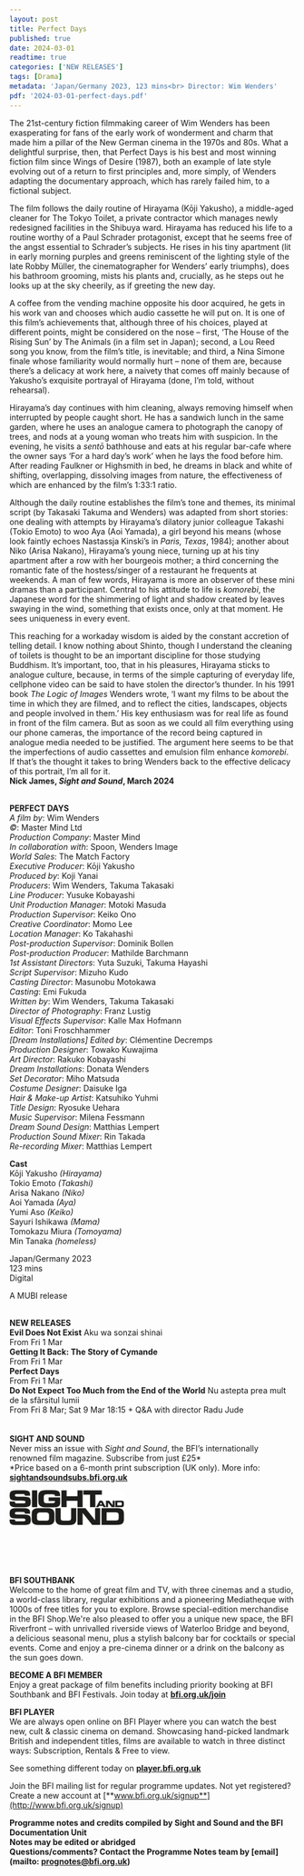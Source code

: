```yaml
---
layout: post
title: Perfect Days
published: true
date: 2024-03-01
readtime: true
categories: ['NEW RELEASES']
tags: [Drama]
metadata: 'Japan/Germany 2023, 123 mins<br> Director: Wim Wenders'
pdf: '2024-03-01-perfect-days.pdf'
---
```


The 21st-century fiction filmmaking career of Wim Wenders has been exasperating for fans of the early work of wonderment and charm that made him a pillar of the New German cinema in the 1970s and 80s. What a delightful surprise, then, that Perfect Days is his best and most winning fiction film since Wings of Desire (1987), both an example of late style evolving out of a return to first principles and, more simply, of Wenders adapting the documentary approach, which has rarely failed him, to a fictional subject.

The film follows the daily routine of Hirayama (Kōji Yakusho), a middle-aged cleaner for The Tokyo Toilet, a private contractor which manages newly redesigned facilities in the Shibuya ward. Hirayama has reduced his life to a routine worthy of a Paul Schrader protagonist, except that he seems free of the angst essential to Schrader’s subjects. He rises in his tiny apartment (lit in early morning purples and greens reminiscent of the lighting style of the late Robby Müller, the cinematographer for Wenders’ early triumphs), does his bathroom grooming, mists his plants and, crucially, as he steps out he looks up at the sky cheerily, as if greeting the new day.

A coffee from the vending machine opposite his door acquired, he gets in his work van and chooses which audio cassette he will put on. It is one of this film’s achievements that, although three of his choices, played at different points, might be considered on the nose – first, ‘The House of the Rising Sun’ by The Animals (in a film set in Japan); second, a Lou Reed song you know, from the film’s title, is inevitable; and third, a Nina Simone finale whose familiarity would normally hurt – none of them are, because there’s a delicacy at work here, a naivety that comes off mainly because of Yakusho’s exquisite portrayal of Hirayama (done, I’m told, without rehearsal).

Hirayama’s day continues with him cleaning, always removing himself when interrupted by people caught short. He has a sandwich lunch in the same garden, where he uses an analogue camera to photograph the canopy of trees, and nods at a young woman who treats him with suspicion. In the evening, he visits a _sentō_ bathhouse and eats at his regular bar-cafe where the owner says ‘For a hard day’s work’ when he lays the food before him. After reading Faulkner or Highsmith in bed, he dreams in black and white of shifting, overlapping, dissolving images from nature, the effectiveness of which are enhanced by the film’s 1:33:1 ratio.

Although the daily routine establishes the film’s tone and themes, its minimal script (by Takasaki Takuma and Wenders) was adapted from short stories: one dealing with attempts by Hirayama’s dilatory junior colleague Takashi (Tokio Emoto) to woo Aya (Aoi Yamada), a girl beyond his means (whose look faintly echoes Nastassja Kinski’s in _Paris, Texas_, 1984); another about Niko (Arisa Nakano), Hirayama’s young niece, turning up at his tiny apartment after a row with her bourgeois mother; a third concerning the romantic fate of the hostess/singer of a restaurant he frequents at weekends. A man of few words, Hirayama is more an observer of these mini dramas than a participant. Central to his attitude to life is _komorebi_, the Japanese word for the shimmering of light and shadow created by leaves swaying in the wind, something that exists once, only at that moment. He sees uniqueness in every event.

This reaching for a workaday wisdom is aided by the constant accretion of telling detail. I know nothing about Shinto, though I understand the cleaning of toilets is thought to be an important discipline for those studying Buddhism. It’s important, too, that in his pleasures, Hirayama sticks to analogue culture, because, in terms of the simple capturing of everyday life, cellphone video can be said to have stolen the director’s thunder. In his 1991 book _The Logic of Images_ Wenders wrote, ‘I want my films to be about the time in which they are filmed, and to reflect the cities, landscapes, objects and people involved in them.’ His key enthusiasm was for real life as found in front of the film camera. But as soon as we could all film everything using our phone cameras, the importance of the record being captured in analogue media needed to be justified. The argument here seems to be that the imperfections of audio cassettes and emulsion film enhance _komorebi_. If that’s the thought it takes to bring Wenders back to the effective delicacy of this portrait, I’m all for it.  
**Nick James, _Sight and Sound_, March 2024**  
<br>

**PERFECT DAYS**  
_A film by_: Wim Wenders  
_©_: Master Mind Ltd  
_Production Company_: Master Mind  
_In collaboration with_: Spoon, Wenders Image  
_World Sales_: The Match Factory  
_Executive Producer_: Kōji Yakusho  
_Produced by_: Koji Yanai  
_Producers_: Wim Wenders, Takuma Takasaki  
_Line Producer_: Yusuke Kobayashi  
_Unit Production Manager_: Motoki Masuda  
_Production Supervisor_: Keiko Ono  
_Creative Coordinator_: Momo Lee  
_Location Manager_: Ko Takahashi  
_Post-production Supervisor_: Dominik Bollen  
_Post-production Producer_: Mathilde Barchmann  
_1st Assistant Directors_: Yuta Suzuki, Takuma Hayashi  
_Script Supervisor_: Mizuho Kudo  
_Casting Director_: Masunobu Motokawa  
_Casting_: Emi Fukuda  
_Written by_: Wim Wenders, Takuma Takasaki  
_Director of Photography_: Franz Lustig  
_Visual Effects Supervisor_: Kalle Max Hofmann  
_Editor_: Toni Froschhammer  
_[Dream Installations] Edited by_: Clémentine Decremps  
_Production Designer_: Towako Kuwajima  
_Art Director_: Rakuko Kobayashi  
_Dream Installations_: Donata Wenders  
_Set Decorator_: Miho Matsuda  
_Costume Designer_: Daisuke Iga  
_Hair & Make-up Artist_: Katsuhiko Yuhmi  
_Title Design_: Ryosuke Uehara  
_Music Supervisor_: Milena Fessmann  
_Dream Sound Design_: Matthias Lempert  
_Production Sound Mixer_: Rin Takada  
_Re-recording Mixer_: Matthias Lempert  

**Cast**  
Kōji Yakusho _(Hirayama)_  
Tokio Emoto _(Takashi)_  
Arisa Nakano _(Niko)_  
Aoi Yamada _(Aya)_  
Yumi Aso _(Keiko)_  
Sayuri Ishikawa _(Mama)_  
Tomokazu Miura _(Tomoyama)_  
Min Tanaka _(homeless)_  

Japan/Germany 2023  
123 mins  
Digital  

A MUBI release  
<br> 

**NEW RELEASES**  
**Evil Does Not Exist** Aku wa sonzai shinai  
From Fri 1 Mar  
**Getting It Back: The Story of Cymande**  
From Fri 1 Mar  
**Perfect Days**  
From Fri 1 Mar  
**Do Not Expect Too Much from the End of the World** Nu astepta prea mult de la sfârsitul lumii  
From Fri 8 Mar; Sat 9 Mar 18:15 + Q&A with director Radu Jude  
<BR><BR>
**SIGHT AND SOUND**<br>
Never miss an issue with _Sight and Sound_, the BFI’s internationally renowned film magazine. Subscribe from just £25*<br>
*Price based on a 6-month print subscription (UK only). More info: [**sightandsoundsubs.bfi.org.uk**](https://sightandsoundsubs.bfi.org.uk/subscribe)

<img style="float: left;" src="/img/sight-and-sound.jpg" width="40%" height="40%"><br><br><br><br><br><br><br><br>

**BFI SOUTHBANK**  
Welcome to the home of great film and TV, with three cinemas and a studio, a world-class library, regular exhibitions and a pioneering Mediatheque with 1000s of free titles for you to explore. Browse special-edition merchandise in the BFI Shop.We&#39;re also pleased to offer you a unique new space, the BFI Riverfront – with unrivalled riverside views of Waterloo Bridge and beyond, a delicious seasonal menu, plus a stylish balcony bar for cocktails or special events. Come and enjoy a pre-cinema dinner or a drink on the balcony as the sun goes down.  

**BECOME A BFI MEMBER**  
Enjoy a great package of film benefits including priority booking at BFI Southbank and BFI Festivals. Join today at [**bfi.org.uk/join**](http://www.bfi.org.uk/join)  

**BFI PLAYER**  
 We are always open online on BFI Player where you can watch the best new, cult &amp; classic cinema on demand. Showcasing hand-picked landmark British and independent titles, films are available to watch in three distinct ways: Subscription, Rentals &amp; Free to view.  

See something different today on [**player.bfi.org.uk**](https://player.bfi.org.uk)  

Join the BFI mailing list for regular programme updates. Not yet registered? Create a new account at [**www.bfi.org.uk/signup**](http://www.bfi.org.uk/signup)

**Programme notes and credits compiled by Sight and Sound and the BFI Documentation Unit  
Notes may be edited or abridged  
Questions/comments? Contact the Programme Notes team by [email](mailto: prognotes@bfi.org.uk)**

<!--stackedit_data:
eyJoaXN0b3J5IjpbLTEwMjEzMDQ2NzgsMTg3NjYwNDU5NV19
-->